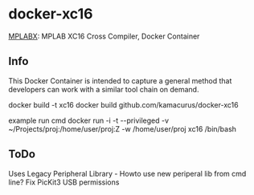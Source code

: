 docker-xc16
=============

[MPLABX](https://www.microchip.com/mplab/compilers): MPLAB XC16 Cross Compiler, Docker Container

Info
----

This Docker Container is intended to capture a general method that developers can work with a similar
tool chain on demand.

docker build -t xc16  docker build github.com/kamacurus/docker-xc16

example run cmd
docker run -i -t --privileged -v ~/Projects/proj:/home/user/proj:Z -w /home/user/proj xc16 /bin/bash

ToDo
----
Uses Legacy Peripheral Library - Howto use new periperal lib from cmd line?
Fix PicKit3 USB permissions 
